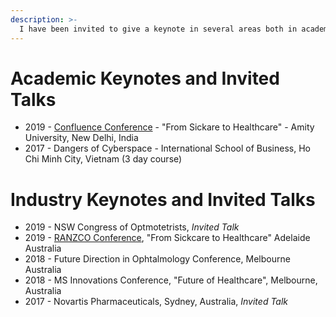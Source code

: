 ```yaml
---
description: >-
  I have been invited to give a keynote in several areas both in academia and industry. If you are interested in my talk, please contact me via email.
---
```


# Academic Keynotes and Invited Talks

- 2019 - [Confluence Conference](http://www.amity.edu/aset/confluence2019/) - "From Sickare to Healthcare" - Amity University, New Delhi, India
- 2017 - Dangers of Cyberspace - International School of Business, Ho Chi Minh City, Vietnam (3 day course)

# Industry Keynotes and Invited Talks

- 2019 - NSW Congress of Optmotetrists, _Invited Talk_
- 2019 - [RANZCO Conference](https://ranzco.edu/media-and-advocacy/events), "From Sickcare to Healthcare" Adelaide Australia
- 2018 - Future Direction in Ophtalmology Conference, Melbourne Australia
- 2018 - MS Innovations Conference, "Future of Healthcare", Melbourne, Australia
- 2017 - Novartis Pharmaceuticals, Sydney, Australia, _Invited Talk_
